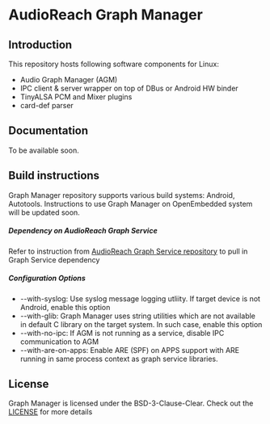 # AudioReach Graph Manager

## Introduction

This repository hosts following software components for Linux:
- Audio Graph Manager (AGM)
- IPC client & server wrapper on top of DBus or Android HW binder
- TinyALSA PCM and Mixer plugins
- card-def parser

## Documentation

To be available soon.

## Build instructions

Graph Manager repository supports various build systems: Android, Autotools. Instructions to use Graph Manager on OpenEmbedded system will be updated soon.

##### Dependency on AudioReach Graph Service
Refer to instruction from [AudioReach Graph Service repository](https://github.com/Audioreach/audioreach-graphservices) to pull in Graph Service dependency

##### Configuration Options
- --with-syslog:  Use syslog message logging utliity. If target device is not Android, enable this option
- --with-glib:  Graph Manager uses string utilities which are not available in default C library on the target system. In such case, enable this option
- --with-no-ipc: If AGM is not running as a service, disable IPC communication to AGM
- --with-are-on-apps: Enable ARE (SPF) on APPS support with ARE running in same process context as graph service libraries.

## License

Graph Manager is licensed under the BSD-3-Clause-Clear. Check out the [LICENSE](LICENSE) for more details
